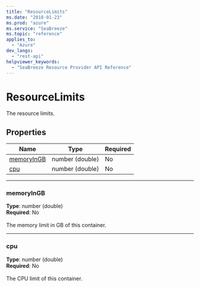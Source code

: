 ```yaml
---
title: "ResourceLimits"
ms.date: "2018-01-23"
ms.prod: "azure"
ms.service: "SeaBreeze"
ms.topic: "reference"
applies_to: 
  - "Azure"
dev_langs: 
  - "rest-api"
helpviewer_keywords: 
  - "SeaBreeze Resource Provider API Reference"
---
```

# ResourceLimits

The resource limits.

## Properties
| Name | Type | Required |
| --- | --- | --- |
| [memoryInGB](#memoryingb) | number (double) | No |
| [cpu](#cpu) | number (double) | No |

____
### memoryInGB
__Type__: number (double) <br/>
__Required__: No<br/>
<br/>
The memory limit in GB of this container.

____
### cpu
__Type__: number (double) <br/>
__Required__: No<br/>
<br/>
The CPU limit of this container.
